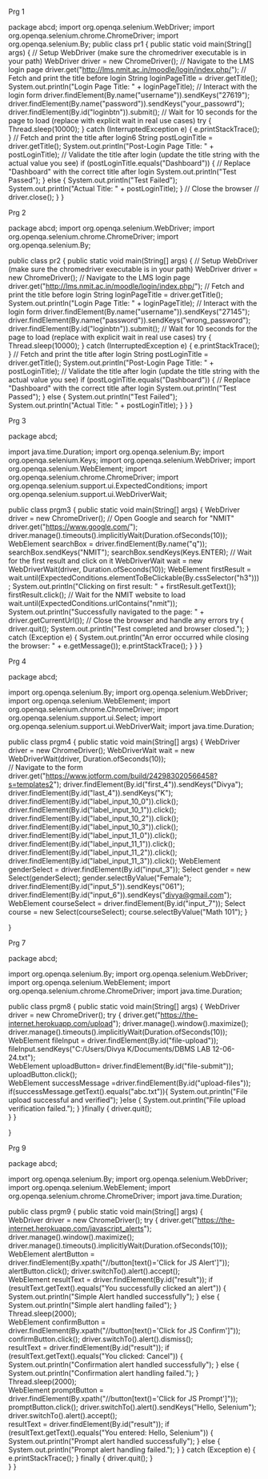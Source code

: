 Prg 1


package abcd;
import org.openqa.selenium.WebDriver;
import org.openqa.selenium.chrome.ChromeDriver;
import org.openqa.selenium.By;
public class pr1 {
	 public static void main(String[] args) {
	        // Setup WebDriver (make sure the chromedriver executable is in your path)
	        WebDriver driver = new ChromeDriver();
	        // Navigate to the LMS login page
driver.get("http://lms.nmit.ac.in/moodle/login/index.php/");
	        // Fetch and print the title before login
	        String loginPageTitle = driver.getTitle();
	        System.out.println("Login Page Title: " + loginPageTitle);
	        // Interact with the login form
	        driver.findElement(By.name("username")).sendKeys("27619");
driver.findElement(By.name("password")).sendKeys("your_passowrd");
driver.findElement(By.id("loginbtn")).submit();
	        // Wait for 10 seconds for the page to load (replace with explicit wait in real use cases)
	        try {
	            Thread.sleep(10000);
	        } catch (InterruptedException e) {
	            e.printStackTrace();
	        }
	        // Fetch and print the title after login6
	        String postLoginTitle = driver.getTitle();
	        System.out.println("Post-Login Page Title: " + postLoginTitle);
	        // Validate the title after login (update the title string with the actual value you see)
	        if (postLoginTitle.equals("Dashboard")) {  // Replace "Dashboard" with the correct title after login
	            System.out.println("Test Passed");
	        } else {
	            System.out.println("Test Failed");
	            System.out.println("Actual Title: " + postLoginTitle);
	        }
	        // Close the browser
//	        driver.close();
	    }
}






Prg 2

package abcd;
import org.openqa.selenium.WebDriver;
import org.openqa.selenium.chrome.ChromeDriver;
import org.openqa.selenium.By;

public class pr2 {
	 public static void main(String[] args) {
	        // Setup WebDriver (make sure the chromedriver executable is in your path)
	        WebDriver driver = new ChromeDriver();
	        // Navigate to the LMS login page
	        driver.get("http://lms.nmit.ac.in/moodle/login/index.php/");
	        // Fetch and print the title before login
	        String loginPageTitle = driver.getTitle();
	        System.out.println("Login Page Title: " + loginPageTitle);
	        // Interact with the login form
	        driver.findElement(By.name("username")).sendKeys("27145");
	        driver.findElement(By.name("password")).sendKeys("wrong_password");
	        driver.findElement(By.id("loginbtn")).submit();
	        // Wait for 10 seconds for the page to load (replace with explicit wait in real use cases)
	        try {
	            Thread.sleep(10000);
	        } catch (InterruptedException e) {
	            e.printStackTrace();
	        }
	        // Fetch and print the title after login
	        String postLoginTitle = driver.getTitle();
	        System.out.println("Post-Login Page Title: " + postLoginTitle);
	        // Validate the title after login (update the title string with the actual value you see)
	        if (postLoginTitle.equals("Dashboard")) {  // Replace "Dashboard" with the correct title after login
	            System.out.println("Test Passed");
	        } else {
	            System.out.println("Test Failed");
	            System.out.println("Actual Title: " + postLoginTitle);
	        }
	 }
}



Prg 3

package abcd;

import java.time.Duration;
import org.openqa.selenium.By;
import org.openqa.selenium.Keys;
import org.openqa.selenium.WebDriver;
import org.openqa.selenium.WebElement;
import org.openqa.selenium.chrome.ChromeDriver;
import org.openqa.selenium.support.ui.ExpectedConditions;
import org.openqa.selenium.support.ui.WebDriverWait;

public class prgm3 {
    public static void main(String[] args) {
        WebDriver driver = new ChromeDriver();
        // Open Google and search for "NMIT"
        driver.get("https://www.google.com/");
        driver.manage().timeouts().implicitlyWait(Duration.ofSeconds(10));
        WebElement searchBox = driver.findElement(By.name("q"));
        searchBox.sendKeys("NMIT");
        searchBox.sendKeys(Keys.ENTER);
        // Wait for the first result and click on it
        WebDriverWait wait = new WebDriverWait(driver, Duration.ofSeconds(10));
        WebElement firstResult = wait.until(ExpectedConditions.elementToBeClickable(By.cssSelector("h3"))); 
        System.out.println("Clicking on first result: " + firstResult.getText());
        firstResult.click();
        // Wait for the NMIT website to load
        wait.until(ExpectedConditions.urlContains("nmit"));
        System.out.println("Successfully navigated to the page: " + driver.getCurrentUrl());
        // Close the browser and handle any errors
        try {
            driver.quit();
            System.out.println("Test completed and browser closed.");
        } catch (Exception e) {
            System.out.println("An error occurred while closing the browser: " + e.getMessage());
            e.printStackTrace();
        }
    }
}


Prg 4

package abcd;

import org.openqa.selenium.By;
import org.openqa.selenium.WebDriver;
import org.openqa.selenium.WebElement;
import org.openqa.selenium.chrome.ChromeDriver;
import org.openqa.selenium.support.ui.Select;
import org.openqa.selenium.support.ui.WebDriverWait;
import java.time.Duration;


public class prgm4 {
	public static void main(String[] args) {
		 WebDriver driver = new ChromeDriver();
	        WebDriverWait wait = new WebDriverWait(driver, Duration.ofSeconds(10));        
	            // Navigate to the form
	            driver.get("https://www.jotform.com/build/242983020566458?s=templates2");
	            driver.findElement(By.id("first_4")).sendKeys("Divya");	 
	            driver.findElement(By.id("last_4")).sendKeys("K");
	            driver.findElement(By.id("label_input_10_0")).click();
	            driver.findElement(By.id("label_input_10_1")).click();
	            driver.findElement(By.id("label_input_10_2")).click();
	            driver.findElement(By.id("label_input_10_3")).click();
	            driver.findElement(By.id("label_input_11_0")).click();
	            driver.findElement(By.id("label_input_11_1")).click();
	            driver.findElement(By.id("label_input_11_2")).click();
	            driver.findElement(By.id("label_input_11_3")).click();
	            WebElement genderSelect = driver.findElement(By.id("input_3"));
	            Select gender = new Select(genderSelect);
	            gender.selectByValue("Female"); 
	            driver.findElement(By.id("input_5")).sendKeys("061");
	            driver.findElement(By.id("input_6")).sendKeys("divya@gmail.com");
	            WebElement courseSelect = driver.findElement(By.id("input_7"));
	            Select course = new Select(courseSelect);
	            course.selectByValue("Math 101");
	}

}



Prg 7

package abcd;

import org.openqa.selenium.By;
import org.openqa.selenium.WebDriver;
import org.openqa.selenium.WebElement;
import org.openqa.selenium.chrome.ChromeDriver;
import java.time.Duration;

public class prgm8 {
	public static void main(String[] args) {
		WebDriver driver = new ChromeDriver();
		try {
			driver.get("https://the-internet.herokuapp.com/upload");
			driver.manage().window().maximize();
			driver.manage().timeouts().implicitlyWait(Duration.ofSeconds(10));
    		WebElement fileInput = driver.findElement(By.id("file-upload"));
    		fileInput.sendKeys("C:/Users/Divya K/Documents/DBMS LAB 12-06-24.txt");  		
    		WebElement uploadButton= driver.findElement(By.id("file-submit"));
    		uploadButton.click();  		
    		WebElement successMessage =driver.findElement(By.id("upload-files"));
    		if(successMessage.getText().equals("abc.txt")){
    			System.out.println("File upload successful and verified");
    		}else {
    			System.out.println("File upload verification failed.");
    		}
    	}finally {
    		driver.quit();			
		}
   }

}


Prg 9

package abcd;

import org.openqa.selenium.By;
import org.openqa.selenium.WebDriver;
import org.openqa.selenium.WebElement;
import org.openqa.selenium.chrome.ChromeDriver;
import java.time.Duration;


public class prgm9 {
public static void main(String[] args) {      
        WebDriver driver = new ChromeDriver();
        try {
            driver.get("https://the-internet.herokuapp.com/javascript_alerts");
                      driver.manage().window().maximize();
            driver.manage().timeouts().implicitlyWait(Duration.ofSeconds(10));           
            WebElement alertButton = driver.findElement(By.xpath("//button[text()='Click for JS Alert']"));
            alertButton.click();
            driver.switchTo().alert().accept();          
            WebElement resultText = driver.findElement(By.id("result"));
            if (resultText.getText().equals("You successfully clicked an alert")) {
                System.out.println("Simple Alert handled successfully");
            } else {
                System.out.println("Simple alert handling failed");
            }          
            Thread.sleep(2000);           
            WebElement confirmButton = driver.findElement(By.xpath("//button[text()='Click for JS Confirm']"));
            confirmButton.click();
            driver.switchTo().alert().dismiss();           
            resultText = driver.findElement(By.id("result"));
            if (resultText.getText().equals("You clicked: Cancel")) {
                System.out.println("Confirmation alert handled successfully");
            } else {
                System.out.println("Confirmation alert handling failed.");
            }           
            Thread.sleep(2000);          
            WebElement promptButton = driver.findElement(By.xpath("//button[text()='Click for JS Prompt']"));
            promptButton.click();
            driver.switchTo().alert().sendKeys("Hello, Selenium");
            driver.switchTo().alert().accept();            
            resultText = driver.findElement(By.id("result"));
            if (resultText.getText().equals("You entered: Hello, Selenium")) {
                System.out.println("Prompt alert handled successfully");
            } else {
                System.out.println("Prompt alert handling failed.");
            }
        } catch (Exception e) {
            e.printStackTrace();
        } finally {
            driver.quit();
        }	
	}
}

